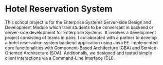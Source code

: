 # Hotel Reservation System

This school project is for the Enterprise Systems Server-side Design and Development Module which train students to be conversant in backend or server-side development for Enterprise Systems. It involves a development project consisting of teams in pairs. I collaborated with a partner to develop a hotel reservation system backend application using Java EE. Implemented core functionalities with Component-Based Architecture (CBA) and Service-Oriented Architecture (SOA). Additionally, we designed and tested simple client interactions via a Command-Line Interface (CLI).
